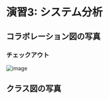 # 演習3: システム分析
## コラボレーション図の写真
### チェックアウト
![image](https://github.com/user-attachments/assets/5abb9fdd-1976-4092-b90b-c59f90c0ba00)

## クラス図の写真
